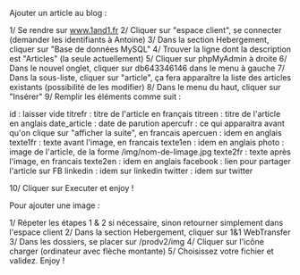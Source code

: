 Ajouter un article au blog :

1/ Se rendre sur www.1and1.fr
2/ Cliquer sur "espace client", se connecter (demander les identifiants à Antoine)
3/ Dans la section Hebergement, cliquer sur "Base de données MySQL"
4/ Trouver la ligne dont la description est "Articles" (la seule actuellement)
5/ Cliquer sur phpMyAdmin à droite
6/ Dans le nouvel onglet, cliquer sur db643346146 dans le menu à gauche
7/ Dans la sous-liste, cliquer sur "article", ça fera apparaître la liste des articles existants (possibilité de les modifier)
8/ Dans le menu du haut, cliquer sur "Insérer"
9/ Remplir les éléments comme suit :

id : laisser vide
titrefr : titre de l'article en français
titreen : titre de l'article en anglais
date_article : date de parution
apercufr : ce qui apparaitra avant qu'on clique sur "afficher la suite", en francais
apercuen : idem en anglais
texte1fr : texte avant l'image, en francais
texte1en : idem en anglais
photo : image de l'article, de la forme /img/nom-de-limage.jpg
texte2fr : texte après l'image, en francais
texte2en : idem en anglais
facebook : lien pour partager l'article sur FB
linkedin : idem sur linkedin
twitter : idem sur twitter

10/ Cliquer sur Executer et enjoy !


Pour ajouter une image :

1/ Répeter les étapes 1 & 2 si nécessaire, sinon retourner simplement dans l'espace client
2/ Dans la section Hebergement, cliquer sur 1&1 WebTransfer
3/ Dans les dossiers, se placer sur /prodv2/img
4/ Cliquer sur l'icône charger (ordinateur avec flèche montante)
5/ Choisissez votre fichier et validez. Enjoy !